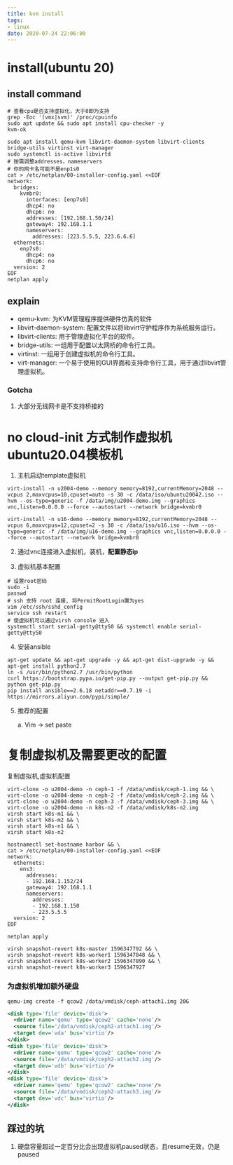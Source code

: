 ```yaml
---
title: kvm install
tags:
- linux
date: 2020-07-24 22:06:00
---
```


# install(ubuntu 20)

## install command

```shell
# 查看cpu是否支持虚拟化，大于0即为支持
grep -Eoc '(vmx|svm)' /proc/cpuinfo
sudo apt update && sudo apt install cpu-checker -y
kvm-ok

sudo apt install qemu-kvm libvirt-daemon-system libvirt-clients bridge-utils virtinst virt-manager
sudo systemctl is-active libvirtd
# 按需调整addresses，nameservers
# 你的网卡名可能不是enp1s0
cat > /etc/netplan/00-installer-config.yaml <<EOF
network:
  bridges:
    kvmbr0:
      interfaces: [enp7s0]
      dhcp4: no
      dhcp6: no
      addresses: [192.168.1.50/24]
      gateway4: 192.168.1.1
      nameservers:
        addresses: [223.5.5.5, 223.6.6.6]
  ethernets:
    enp7s0:
      dhcp4: no
      dhcp6: no
  version: 2
EOF
netplan apply
```

## explain

- qemu-kvm: 为KVM管理程序提供硬件仿真的软件
- libvirt-daemon-system: 配置文件以将libvirt守护程序作为系统服务运行。
- libvirt-clients: 用于管理虚拟化平台的软件。
- bridge-utils: 一组用于配置以太网桥的命令行工具。
- virtinst: 一组用于创建虚拟机的命令行工具。
- virt-manager: 一个易于使用的GUI界面和支持命令行工具，用于通过libvirt管理虚拟机。

### Gotcha

1. 大部分无线网卡是不支持桥接的



# no cloud-init 方式制作虚拟机ubuntu20.04模板机

1. 主机启动template虚拟机
```
virt-install -n u2004-demo --memory memory=8192,currentMemory=2048 --vcpus 2,maxvcpus=10,cpuset=auto -s 30 -c /data/iso/ubuntu20042.iso --hvm --os-type=generic -f /data/img/u2004-demo.img --graphics vnc,listen=0.0.0.0 --force --autostart --network bridge=kvmbr0

virt-install -n u16-demo --memory memory=8192,currentMemory=2048 --vcpus 6,maxvcpus=12,cpuset=2 -s 30 -c /data/iso/u16.iso --hvm --os-type=generic -f /data/img/u16-demo.img --graphics vnc,listen=0.0.0.0 --force --autostart --network bridge=kvmbr0
```

2. 通过vnc连接进入虚拟机，装机，**配置静态ip**

3. 虚拟机基本配置

```shell
# 设置root密码
sudo -i
passwd
# ssh 支持 root 连接, 将PermitRootLogin置为yes
vim /etc/ssh/sshd_config
service ssh restart
# 使虚拟机可以通过virsh console 进入
systemctl start serial-getty@ttyS0 && systemctl enable serial-getty@ttyS0
```

4. 安装ansible

```shell
apt-get update && apt-get upgrade -y && apt-get dist-upgrade -y && apt-get install python2.7
ln -s /usr/bin/python2.7 /usr/bin/python
curl https://bootstrap.pypa.io/get-pip.py --output get-pip.py && python get-pip.py
pip install ansible==2.6.18 netaddr==0.7.19 -i https://mirrors.aliyun.com/pypi/simple/
```
5. 推荐的配置

   a. Vim -> set paste

# 复制虚拟机及需要更改的配置

复制虚拟机,虚拟机配置

```
virt-clone -o u2004-demo -n ceph-1 -f /data/vmdisk/ceph-1.img && \
virt-clone -o u2004-demo -n ceph-2 -f /data/vmdisk/ceph-2.img && \
virt-clone -o u2004-demo -n ceph-3 -f /data/vmdisk/ceph-3.img && \
virt-clone -o u2004-demo -n k8s-n2 -f /data/vmdisk/k8s-n2.img
virsh start k8s-m1 && \
virsh start k8s-m2 && \
virsh start k8s-n1 && \
virsh start k8s-n2

hostnamectl set-hostname harbor && \
cat > /etc/netplan/00-installer-config.yaml <<EOF
network:
  ethernets:
    ens3:
      addresses:
      - 192.168.1.152/24
      gateway4: 192.168.1.1
      nameservers:
        addresses:
        - 192.168.1.150
        - 223.5.5.5
  version: 2
EOF

netplan apply

virsh snapshot-revert k8s-master 1596347792 && \
virsh snapshot-revert k8s-worker1 1596347848 && \
virsh snapshot-revert k8s-worker2 1596347890 && \
virsh snapshot-revert k8s-worker3 1596347927
```

### 为虚拟机增加额外硬盘

```shell
qemu-img create -f qcow2 /data/vmdisk/ceph-attach1.img 20G
```

```xml
<disk type='file' device='disk'>
  <driver name='qemu' type='qcow2' cache='none'/>
  <source file='/data/vmdisk/ceph2-attach1.img'/>
  <target dev='vda' bus='virtio'/>
</disk>
<disk type='file' device='disk'>
  <driver name='qemu' type='qcow2' cache='none'/>
  <source file='/data/vmdisk/ceph2-attach2.img'/>
  <target dev='vdb' bus='virtio'/>
</disk>
<disk type='file' device='disk'>
  <driver name='qemu' type='qcow2' cache='none'/>
  <source file='/data/vmdisk/ceph2-attach3.img'/>
  <target dev='vdc' bus='virtio'/>
</disk>
```

## 踩过的坑

1. 硬盘容量超过一定百分比会出现虚拟机paused状态，且resume无效，仍是paused

